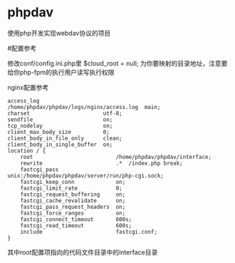 # phpdav
使用php开发实现webdav协议的项目

#配置参考

修改conf/config.ini.php里
$cloud_root = null;
为你要映射的目录地址，注意要给你php-fpm的执行用户读写执行权限

nginx配置参考
    

    access_log                    /home/phpdav/phpdav/logs/nginx/access.log  main;
    charset                       utf-8;
    sendfile                      on;
    tcp_nodelay                   on;
    client_max_body_size          0;
    client_body_in_file_only      clean;
    client_body_in_single_buffer  on;
    location / {
        root                          /home/phpdav/phpdav/interface;
        rewrite                       .*  /index.php break;
        fastcgi_pass                  unix:/home/phpdav/phpdav/server/run/php-cgi.sock;
        fastcgi_keep_conn             on;
        fastcgi_limit_rate            0;
        fastcgi_request_buffering     on;
        fastcgi_cache_revalidate      on;
        fastcgi_pass_request_headers  on;
        fastcgi_force_ranges          on;
        fastcgi_connect_timeout       600s;
        fastcgi_read_timeout          600s;
        include                       fastcgi.conf;
    }

其中root配置项指向的代码文件目录中的interface目录